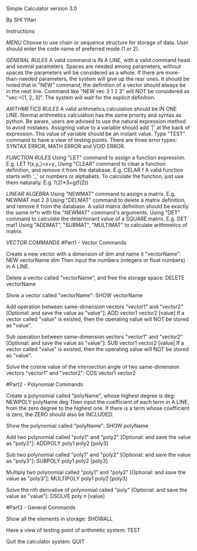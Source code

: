 Simple Calculator version 3.0

By SHI Yifan

Instructions

*MENU*
Choose to use chain or sequence structure for storage of data.
User should enter the code name of preferred mode (1 or 2).


*GENERAL RULES*
A valid command is IN A LINE, with a valid command head and several parameters.
Spaces are needed among parameters, without spaces the parameters will be considered as a whole.
If there are more-than-needed parameters, the system will give up the rear ones.
It should be noted that in "NEW" command, the definition of a vector should always be in the next line.
Command like "NEW vec 3 1 2 3" will NOT be considered as "vec:=[1, 2, 3]".
The system will wait for the explicit definition.


*ARITHMETICS RULES*
A valid arithmetics calculation should be IN ONE LINE.
Normal arithmetics calculation has the same priority and syntax as python.
Be aware, users are advised to use the natural expression method to avoid mistakes.
Assigning value to a variable should add '|' at the back of expression.
The value of variable should be an instant value.
Type "TEST" command to have a view of testing points.
There are three error types: SYNTAX ERROR, MATH ERROR and VOID ERROR.


*FUNCTION RULES*
Using "LET" command to assign a function expression. E.g. LET f(x,y_)=x+y_
Using "CLEAR" command to clear a function definition, and remove it from the database. E.g. CELAR f
A valid function starts with '_' or numbers or alphabets.
To calculate the function, just use them naturally. E.g. f(2)*3+g(f(2))


*LINEAR ALGEBRA*
Using "NEWMAT" command to assign a matrix. E.g. NEWMAT mat 2 3
Using "DELMAT" command to delete a matrix definition, and remove it from the database.
A valid matrix definition should be exactly the same m*n with the "NEWMAT" command's arguments.
Using "DET" command to calculate the determinant value of a SQUARE matrix. E.g. DET mat1
Using "ADDMAT", "SUBMAT", "MULTIMAT" to calculate arithmetics of matrix.


*VECTOR COMMANDS*
#Part1 - Vector Commands

Create a new vector with a dimension of dim and name it "vectorName":
NEW vectorName dim
Then input the numbers (integers or float numbers) in A LINE.

Delete a vector called "vectorName", and free the storage space:
DELETE vectorName

Show a vector called "vectorName":
SHOW vectorName

Add operation between same-dimension vectors "vector1" and "vector2" [Optional: and save the value as "value"]:
ADD vector1 vector2 [value]
If a vector called "value" is existed, then the operating value will NOT be stored as "value".

Sub operation between same-dimension vectors "vector1" and "vector2" [Optional: and save the value as "value"]:
SUB vector1 vector2 [value]
If a vector called "value" is existed, then the operating value will NOT be stored as "value".

Solve the cosine value of the intersection angle of two same-dimension vectors "vector1" and "vector2":
COS vector1 vector2

#Part2 - Polynomial Commands

Create a polynomial called "polyName", whose highest degree is deg:
NEWPOLY polyName deg
Then input the coefficient of each term in A LINE, from the zero degree to the highest one.
If there is a term whose coefficient is zero, the ZERO should also be INCLUDED.

Show the polynomial called "polyName":
SHOW polyName

Add two polynomial called "poly1" and "poly2" [Optional: and save the value as "poly3"]:
ADDPOLY poly1 poly2 [poly3]

Sub two polynomial called "poly1" and "poly2" [Optional: and save the value as "poly3"]:
SUBPOLY poly1 poly2 [poly3]

Multiply two polynomial called "poly1" and "poly2" [Optional: and save the value as "poly3"]:
MULTIPOLY poly1 poly2 [poly3]

Solve the nth derivative of polynomial called "poly" [Optional: and save the value as "value"]:
DSOLVE poly n [value]

#Part3 - General Commands

Show all the elements in storage:
SHOWALL

Have a view of testing point of arithmetic system:
TEST

Quit the calculator system:
QUIT
